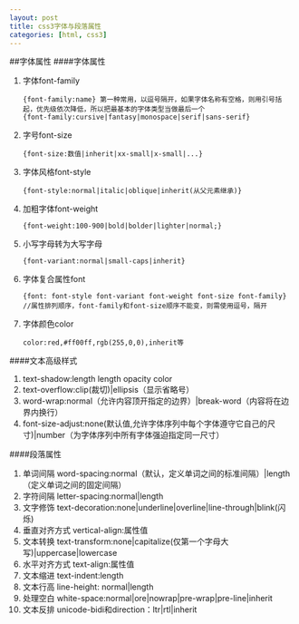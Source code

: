 ```yaml
---
layout: post
title: css3字体与段落属性
categories: [html, css3]
---
```

##字体属性
####字体属性
1. 字体font-family
	
	```
	{font-family:name} 第一种常用，以逗号隔开，如果字体名称有空格，则用引号括起，优先级依次降低，所以把最基本的字体类型当做最后一个
	{font-family:cursive|fantasy|monospace|serif|sans-serif}
	```
2. 字号font-size
	
	```
	{font-size:数值|inherit|xx-small|x-small|...}
	```
3. 字体风格font-style
	
	```
	{font-style:normal|italic|oblique|inherit(从父元素继承)}
	```
4. 加粗字体font-weight
	
	```
	{font-weight:100-900|bold|bolder|lighter|normal;}
	```
5. 小写字母转为大写字母
	
	```
	{font-variant:normal|small-caps|inherit}
	```
6. 字体复合属性font
	
	```
	{font: font-style font-variant font-weight font-size font-family}
	//属性排列顺序，font-family和font-size顺序不能变，则需使用逗号，隔开
	```
7. 字体颜色color
	
	```
	color:red,#ff00ff,rgb(255,0,0),inherit等
	```

####文本高级样式
1. text-shadow:length length opacity color
2. text-overflow:clip(裁切)|ellipsis（显示省略号）
3. word-wrap:normal（允许内容顶开指定的边界）|break-word（内容将在边界内换行）
4. font-size-adjust:none(默认值,允许字体序列中每个字体遵守它自己的尺寸)|number（为字体序列中所有字体强迫指定同一尺寸）

####段落属性
1. 单词间隔 word-spacing:normal（默认，定义单词之间的标准间隔）|length（定义单词之间的固定间隔）
2. 字符间隔 letter-spacing:normal|length
3. 文字修饰 text-decoration:none|underline|overline|line-through|blink(闪烁)
4. 垂直对齐方式 vertical-align:属性值
5. 文本转换 text-transform:none|capitalize(仅第一个字母大写)|uppercase|lowercase
6. 水平对齐方式 text-align:属性值
7. 文本缩进 text-indent:length
8. 文本行高 line-height: normal|length
9. 处理空白 white-space:normal|ore|nowrap|pre-wrap|pre-line|inherit
10. 文本反排 unicode-bidi和direction：ltr|rtl|inherit
